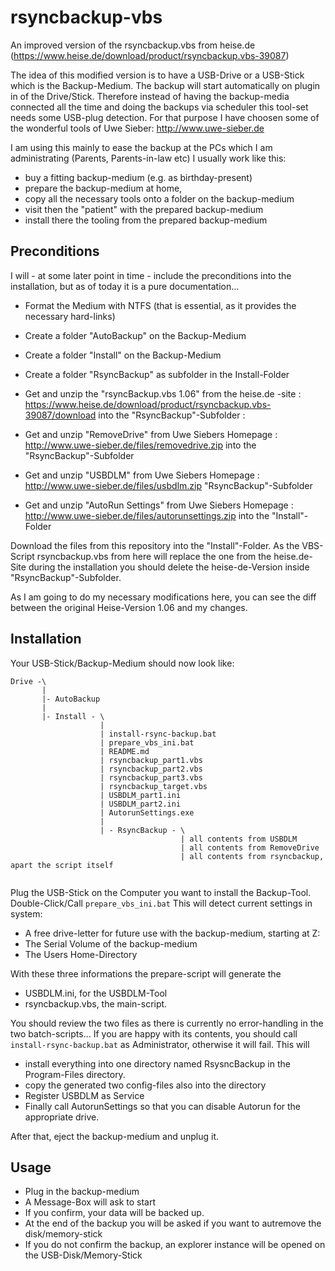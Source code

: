 # rsyncbackup-vbs
An improved version of the rsyncbackup.vbs from heise.de
(https://www.heise.de/download/product/rsyncbackup.vbs-39087)

The idea of this modified version is to have a USB-Drive or a USB-Stick which is the Backup-Medium.
The backup will start automatically on plugin in of the Drive/Stick.
Therefore instead of having the backup-media connected all the time and doing the backups via scheduler this tool-set needs some USB-plug 
detection. For that purpose I have choosen some of the wonderful tools of Uwe Sieber: http://www.uwe-sieber.de 

I am using this mainly to ease the backup at the PCs which I am administrating (Parents, Parents-in-law etc) I usually work like this:
- buy a fitting backup-medium (e.g. as birthday-present)
- prepare the backup-medium at home, 
- copy all the necessary tools onto a folder on the backup-medium 
- visit then the "patient" with the prepared backup-medium
- install there the tooling from the prepared backup-medium 

## Preconditions

I will - at some later point in time - include the preconditions into the installation, but as of today it is a pure documentation...

- Format the Medium with NTFS (that is essential, as it provides the necessary hard-links)
- Create a folder "AutoBackup" on the Backup-Medium
- Create a folder "Install" on the Backup-Medium
- Create a folder "RsyncBackup" as subfolder in the Install-Folder


- Get and unzip the "rsyncBackup.vbs 1.06" from the heise.de -site : https://www.heise.de/download/product/rsyncbackup.vbs-39087/download into the "RsyncBackup"-Subfolder : 
- Get and unzip "RemoveDrive" from Uwe Siebers Homepage : http://www.uwe-sieber.de/files/removedrive.zip into the "RsyncBackup"-Subfolder
- Get and unzip "USBDLM" from Uwe Siebers Homepage : http://www.uwe-sieber.de/files/usbdlm.zip "RsyncBackup"-Subfolder
- Get and unzip "AutoRun Settings" from Uwe Siebers Homepage : http://www.uwe-sieber.de/files/autorunsettings.zip into the "Install"-Folder

Download the files from this repository into the "Install"-Folder.
As the VBS-Script rsyncbackup.vbs from here will replace the one from the heise.de-Site during the installation you should delete the 
heise-de-Version inside "RsyncBackup"-Subfolder.

As I am going to do my necessary modifications here, you can see the diff between the original Heise-Version 1.06 and my changes.

## Installation

Your USB-Stick/Backup-Medium should now look like:
```
Drive -\  
       |   
       |- AutoBackup  
       |   
       |- Install - \  
                    |   
                    | install-rsync-backup.bat  
                    | prepare_vbs_ini.bat  
                    | README.md  
                    | rsyncbackup_part1.vbs  
                    | rsyncbackup_part2.vbs  
                    | rsyncbackup_part3.vbs  
                    | rsyncbackup_target.vbs  
                    | USBDLM_part1.ini  
                    | USBDLM_part2.ini  
                    | AutorunSettings.exe  
                    |  
                    | - RsyncBackup - \  
                                      | all contents from USBDLM  
                                      | all contents from RemoveDrive  
                                      | all contents from rsyncbackup, apart the script itself  
							  
```
Plug the USB-Stick on the Computer you want to install the Backup-Tool.
Double-Click/Call   ```prepare_vbs_ini.bat```
This will detect current settings in system:
- A free drive-letter for future use with the backup-medium, starting at Z:
- The Serial Volume of the backup-medium
- The Users Home-Directory

With these three informations the prepare-script will generate the   
- USBDLM.ini, for the USBDLM-Tool
- rsyncbackup.vbs, the main-script.

You should review the two files as there is currently no error-handling in the two batch-scripts...
If you are happy with its contents, you should call
``` install-rsync-backup.bat ```
as Administrator, otherwise it will fail.
This will 
- install everything into one directory named RsysncBackup in the Program-Files directory.
- copy the generated two config-files also into the directory
- Register USBDLM as Service
- Finally call AutorunSettings so that you can disable Autorun for the appropriate drive.

After that, eject the backup-medium and unplug it.

## Usage
- Plug in the backup-medium
- A Message-Box will ask to start
- If you confirm, your data will be backed up. 
- At the end of the backup you will be asked if you want to autremove the disk/memory-stick
- If you do not confirm the backup, an explorer instance will be opened on the USB-Disk/Memory-Stick  
